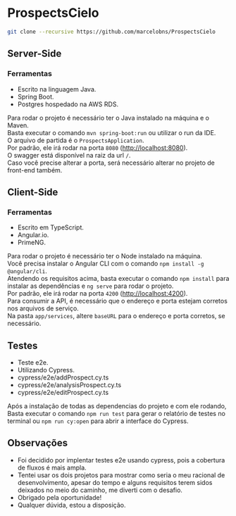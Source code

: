 # ProspectsCielo
```bash
git clone --recursive https://github.com/marcelobns/ProspectsCielo
```
## Server-Side
### Ferramentas
- Escrito na linguagem Java.
- Spring Boot.
- Postgres hospedado na AWS RDS.

Para rodar o projeto é necessário ter o Java instalado na máquina e o Maven.<br>
Basta executar o comando `mvn spring-boot:run` ou utilizar o run da IDE.<br>
O arquivo de partida é o `ProspectsApplication`.<br>
Por padrão, ele irá rodar na porta `8080` ([http://localhost:8080](http://localhost:8080)).<br>
O swagger está disponível na raiz da url `/`.<br>
Caso você precise alterar a porta, será necessário alterar no projeto de front-end também.<br>

## Client-Side
### Ferramentas
- Escrito em TypeScript.
- Angular.io.
- PrimeNG.

Para rodar o projeto é necessário ter o Node instalado na máquina.<br>
Você precisa instalar o Angular CLI com o comando `npm install -g @angular/cli`.<br>
Atendendo os requisitos acima, basta executar o comando `npm install` para instalar as dependências e `ng serve` para rodar o projeto.<br>
Por padrão, ele irá rodar na porta `4200` ([http://localhost:4200](http://localhost:4200)).<br>
Para consumir a API, é necessário que o endereço e porta estejam corretos nos arquivos de serviço.<br>
Na pasta `app/services`, altere `baseURL` para o endereço e porta corretos, se necessário.<br>

## Testes
- Teste e2e.
- Utilizando Cypress.
- cypress/e2e/addProspect.cy.ts 
- cypress/e2e/analysisProspect.cy.ts 
- cypress/e2e/editProspect.cy.ts

Após a instalação de todas as dependencias do projeto e com ele rodando, Basta executar o comando `npm run test` para gerar o relatório de testes no terminal ou `npm run cy:open` para abrir a interface do Cypress.

## Observações
- Foi decidido por implentar testes e2e usando cypress, pois a cobertura de fluxos é mais ampla.
- Tentei usar os dois projetos para mostrar como seria o meu racional de desenvolvimento, apesar do tempo e alguns requisitos terem sidos deixados no meio do caminho, me diverti com o desafio.
- Obrigado pela oportunidade!
- Qualquer dúvida, estou a disposição.
